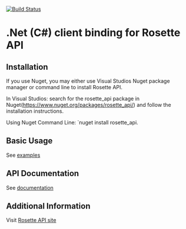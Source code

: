 [![Build Status](https://travis-ci.org/rosette-api/csharp.svg?branch=master)](https://travis-ci.org/rosette-api/csharp)

.Net (C#) client binding for Rosette API
==================================

Installation
------------

If you use Nuget, you may either use Visual Studios Nuget package manager or command line to install Rosette API.

In Visual Studios: search for the rosette_api package in Nuget(https://www.nuget.org/packages/rosette_api/) and follow the installation instructions.

Using Nuget Command Line: `nuget install rosette_api.

Basic Usage
-----------

See [examples](rosette_apiExamples)

API Documentation
-----------------

See [documentation](http://rosette-api.github.io/csharp)

Additional Information
----------------------

Visit [Rosette API site](https://developer.rosette.com)
